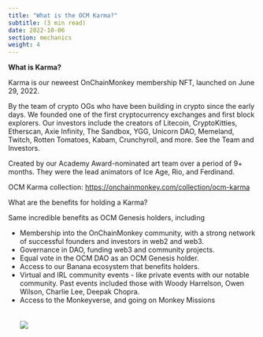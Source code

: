 ```yaml
---
title: "What is the OCM Karma?"
subtitle: (3 min read)
date: 2022-10-06
section: mechanics
weight: 4
---
```

**What is Karma?**

Karma is our neweest OnChainMonkey membership NFT, launched on June 29, 2022.

By the team of crypto OGs who have been building in crypto since the early days. We founded one of the first cryptocurrency exchanges and first block explorers. Our investors include the creators of Litecoin, CryptoKitties, Etherscan, Axie Infinity, The Sandbox, YGG, Unicorn DAO, Memeland, Twitch, Rotten Tomatoes, Kabam, Crunchyroll, and more. See the Team and Investors. 

Created by our Academy Award-nominated art team over a period of 9+ months. They were the lead animators of Ice Age, Rio, and Ferdinand.

OCM Karma collection: https://onchainmonkey.com/collection/ocm-karma

What are the benefits for holding a Karma?

Same incredible benefits as OCM Genesis holders, including

* Membership into the OnChainMonkey community, with a strong network of successful founders and investors in web2 and web3.
* Governance in DAO, funding web3 and community projects.
* Equal vote in the OCM DAO as an OCM Genesis holder.
* Access to our Banana ecosystem that benefits holders.
* Virtual and IRL community events - like private events with our notable community. Past events included those with Woody Harrelson, Owen Wilson, Charlie Lee, Deepak Chopra.
* Access to the Monkeyverse, and going on Monkey Missions 
\
\
\
![](img/ocmkarma.png)
